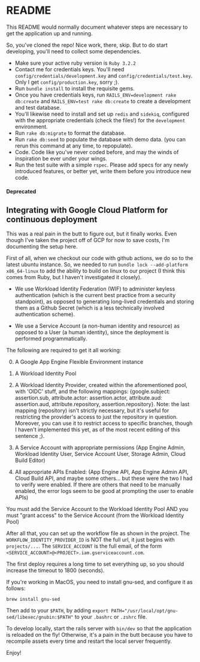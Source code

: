 # README

This README would normally document whatever steps are necessary to get the
application up and running.

So, you've cloned the repo! Nice work, there, skip. But to do start developing, you'll need to collect some dependencies.

- Make sure your active ruby version is `Ruby 3.2.2`
- Contact me for credentials keys. You'll need `config/credentials/development.key` and `config/credentials/test.key`. Only I get `config/production.key`, sorry ;).
- Run `bundle install` to install the requisite gems.
- Once you have credentials keys, run `RAILS_ENV=development rake db:create` and `RAILS_ENV=test rake db:create` to create a development and test database.
- You'll likewise need to install and set up `redis` and `sidekiq`, configured with the appropriate credentials (check the files!) for the `development` environment.
- Run `rake db:migrate` to format the database.
- Run `rake db:seed` to populate the database with demo data. (you can rerun this command at any time, to repopulate).
- Code. Code like you've never coded before, and may the winds of inspiration be ever under your wings.
- Run the test suite with a simple `rspec`. Please add specs for any newly introduced features, or better yet, write them before you introduce new code.

#### Deprecated

## Integrating with Google Cloud Platform for continuous deployment

This was a real pain in the butt to figure out, but it finally works. Even though I've taken the project off of GCP for now to save costs, I'm documenting the setup here.

First of all, when we checkout our code with github actions, we do so to the latest ubuntu instance. So, we needed to run `bundle lock --add-platform x86_64-linux` to add the ability to build on linux to our project (I think this comes from Ruby, but I haven't investigated it closely).

- We use Workload Identity Federation (WIF) to administer keyless authentication (which is the current best practice from a security standpoint), as opposed to generating long-lived credentials and storing them as a Github Secret (which is a less technically involved authentication scheme).

- We use a Service Account (a non-human identity and resource) as opposed to a User (a human identity), since the deployment is performed programmatically.

The following are required to get it all working:

0. A Google App Engine Flexible Environment instance

1. A Workload Identity Pool

2. A Workload Identity Provider, created within the aforementioned pool, with 'OIDC' stuff, and the following mappings: {google.subject: assertion.sub, attribute.actor: assertion.actor, attribute.aud: assertion.aud, attribute.repository, assertion.repository}. Note: the last mapping (repository) isn't strictly necessary, but it's useful for restricting the provider's access to just the repository in question. Moreover, you can use it to restrict access to specific branches, though I haven't implemented this yet, as of the most recent editing of this sentence ;).

3. A Service Account with appropriate permissions (App Engine Admin, Workload Identity User, Service Account User, Storage Admin, Cloud Build Editor)

4. All appropriate APIs Enabled: (App Engine API, App Engine Admin API, Cloud Build API, and maybe some others... but these were the two I had to verify were enabled. If there are others that need to be manually enabled, the error logs seem to be good at prompting the user to enable APIs)

You must add the Service Account to the Workload Identity Pool AND you must "grant access" to the Service Account (from the Workload Identity Pool)

After all that, you can set up the workflow file as shown in the project. The `WORKFLOW_IDENTITY_PROVIDER_ID` is NOT the full url, it just begins with `projects/...`. The `SERVICE_ACCOUNT` is the full email, of the form `<SERVICE_ACCOUNT>@<PROJECT>.iam.gserviceaccount.com`.

The first deploy requires a long time to set everything up, so you should increase the timeout to 1800 (seconds).

If you're working in MacOS, you need to install gnu-sed, and configure it as follows:

`brew install gnu-sed`

Then add to your `$PATH`, by adding `export PATH="/usr/local/opt/gnu-sed/libexec/gnubin:$PATH"` to your `.bashrc` or `.zshrc` file.

To develop locally, start the rails server with `bin/dev` so that the application is reloaded on the fly! Otherwise, it's a pain in the butt because you have to recompile assets every time and restart the local server frequently.

Enjoy!
